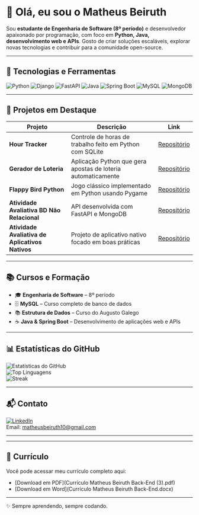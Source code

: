 # 👋 Olá, eu sou o Matheus Beiruth

Sou **estudante de Engenharia de Software (8º período)** e desenvolvedor apaixonado por programação, com foco em **Python, Java, desenvolvimento web e APIs**. Gosto de criar soluções escaláveis, explorar novas tecnologias e contribuir para a comunidade open-source.  

---

## 🚀 Tecnologias e Ferramentas

![Python](https://img.shields.io/badge/Python-3776AB?style=flat&logo=python&logoColor=white)
![Django](https://img.shields.io/badge/Django-092E20?style=flat&logo=django&logoColor=white)
![FastAPI](https://img.shields.io/badge/FastAPI-009688?style=flat&logo=fastapi&logoColor=white)
![Java](https://img.shields.io/badge/Java-007396?style=flat&logo=java&logoColor=white)
![Spring Boot](https://img.shields.io/badge/Spring%20Boot-6DB33F?style=flat&logo=springboot&logoColor=white)
![MySQL](https://img.shields.io/badge/MySQL-4479A1?style=flat&logo=mysql&logoColor=white)
![MongoDB](https://img.shields.io/badge/MongoDB-47A248?style=flat&logo=mongodb&logoColor=white)

---

## 📂 Projetos em Destaque

| Projeto | Descrição | Link |
|---------|-----------|------|
| **Hour Tracker** | Controle de horas de trabalho feito em Python com SQLite | [Repositório](https://github.com/BeiruthDEV/Projeto-Pessoal-Hour-Tracker-Python-SQLite) |
| **Gerador de Loteria** | Aplicação Python que gera apostas de loteria automaticamente | [Repositório](https://github.com/BeiruthDEV/Projeto-Pessoal-Gerador-de-Loteria-Python) |
| **Flappy Bird Python** | Jogo clássico implementado em Python usando Pygame | [Repositório](https://github.com/BeiruthDEV/Flappy-bird-em-Python-Intelig-ncia-Artificial-e-Machine-Learning) |
| **Atividade Avaliativa BD Não Relacional** | API desenvolvida com FastAPI e MongoDB | [Repositório](https://github.com/BeiruthDEV/Atividade-Avaliativa-BD-N-o-Relacional-API-FastAPI-MongoDB) |
| **Atividade Avaliativa de Aplicativos Nativos** | Projeto de aplicativo nativo focado em boas práticas | [Repositório](https://github.com/BeiruthDEV/Atividade-Avaliativa-Laborat-rio-de-Desenvolvimento-de-Aplicativos-Nativos) |

---

## 📚 Cursos e Formação

- 🎓 **Engenharia de Software** – 8º período  
- 🗄️ **MySQL** – Curso completo de banco de dados  
- 📚 **Estrutura de Dados** – Curso do Augusto Galego  
- ☕ **Java & Spring Boot** – Desenvolvimento de aplicações web e APIs  

---

## 📊 Estatísticas do GitHub

![Estatísticas do GitHub](https://github-readme-stats.vercel.app/api?username=BeiruthDEV&show_icons=true&theme=radical)  
![Top Linguagens](https://github-readme-stats.vercel.app/api/top-langs/?username=BeiruthDEV&layout=compact&theme=radical)  
![Streak](https://github-readme-streak-stats.herokuapp.com/?user=BeiruthDEV&theme=radical)

---

## 📬 Contato

[![LinkedIn](https://img.shields.io/badge/LinkedIn-BeiruthDEV-blue?style=flat&logo=linkedin)](https://www.linkedin.com/in/matheusbeiruth)  
Email: matheusbeiruth10@gmail.com

---

---

## 📄 Currículo

Você pode acessar meu currículo completo aqui:  
- [Download em PDF](Currículo Matheus Beiruth Back-End (3).pdf)  
- [Download em Word](Currículo Matheus Beiruth Back-End.docx)

---

✨ Sempre aprendendo, sempre codando.
